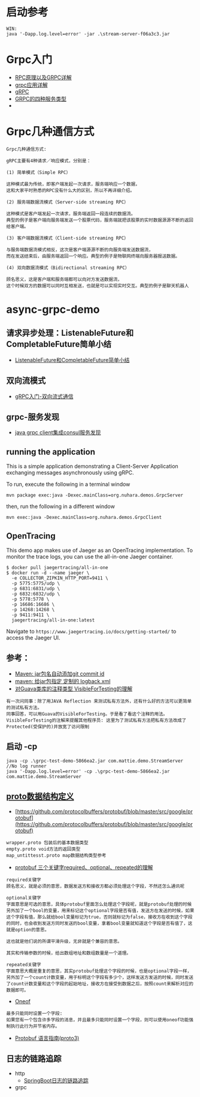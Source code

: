 # 启动参考
```
WIN:
java '-Dapp.log.level=error' -jar .\stream-server-f06a3c3.jar
```
# Grpc入门
- [RPC原理以及GRPC详解](https://www.cnblogs.com/awesomeHai/p/liuhai.html)
- [grpc应用详解](https://www.jianshu.com/p/5e75b20a267f)
- [gRPC](https://blog.csdn.net/xuduorui/article/details/78278808)
- [GRPC的四种服务类型](https://www.cnblogs.com/resentment/p/6792029.html)
-

# Grpc几种通信方式
```
Grpc几种通信方式:

gRPC主要有4种请求／响应模式，分别是：

(1) 简单模式（Simple RPC）

这种模式最为传统，即客户端发起一次请求，服务端响应一个数据，
这和大家平时熟悉的RPC没有什么大的区别，所以不再详细介绍。

(2) 服务端数据流模式（Server-side streaming RPC）

这种模式是客户端发起一次请求，服务端返回一段连续的数据流。
典型的例子是客户端向服务端发送一个股票代码，服务端就把该股票的实时数据源源不断的返回给客户端。

(3) 客户端数据流模式（Client-side streaming RPC）

与服务端数据流模式相反，这次是客户端源源不断的向服务端发送数据流，
而在发送结束后，由服务端返回一个响应。典型的例子是物联网终端向服务器报送数据。

(4) 双向数据流模式（Bidirectional streaming RPC）

顾名思义，这是客户端和服务端都可以向对方发送数据流，
这个时候双方的数据可以同时互相发送，也就是可以实现实时交互。典型的例子是聊天机器人

```

# async-grpc-demo

## 请求异步处理：ListenableFuture和CompletableFuture简单小结 
- [ListenableFuture和CompletableFuture简单小结](https://blog.csdn.net/Androidlushangderen/article/details/80372711)

## 双向流模式
- [gRPC入门-双向流式通信](https://www.jianshu.com/p/323806eb91bb)

## grpc-服务发现
- [java grpc client集成consul服务发现](https://www.jianshu.com/p/997505834bf5)

## running the application

This is a simple application demonstrating a Client-Server Application exchanging messages asynchronously using gRPC.

To run, execute the following in a terminal window

```shell
mvn package exec:java -Dexec.mainClass=org.nuhara.demos.GrpcServer
```

then, run the following in a different window

```shell
mvn exec:java -Dexec.mainClass=org.nuhara.demos.GrpcClient
```

## OpenTracing

This demo app makes use of Jaeger as an OpenTracing implementation.  To monitor the trace logs, you can use the all-in-one Jaeger container.

```shell
$ docker pull jaegertracing/all-in-one
$ docker run -d --name jaeger \
  -e COLLECTOR_ZIPKIN_HTTP_PORT=9411 \
  -p 5775:5775/udp \
  -p 6831:6831/udp \
  -p 6832:6832/udp \
  -p 5778:5778 \
  -p 16686:16686 \
  -p 14268:14268 \
  -p 9411:9411 \
  jaegertracing/all-in-one:latest
```
Navigate to ```https://www.jaegertracing.io/docs/getting-started/``` to access the Jaeger UI.

## 参考：
- [Maven: jar包名自动添加git commit id](https://blog.csdn.net/wuzhimang/article/details/79393815)
- [maven: 给jar包指定 定制的 logback.xml](https://blog.csdn.net/bigtree_3721/article/details/81289144)
- [对Guava类库的注释类型 VisibleForTesting的理解](https://www.cnblogs.com/yanlongpankow/p/6240563.html)
```
有一次问同事：除了用JAVA Reflection 来测试私有方法外，还有什么好的方法可以更简单的测试私有方法。
同事回答，可以用Guava的VisibleForTesting。于是看了看这个注释的用法。
VisibleForTesting的注解来提醒其他程序员: 这里为了测试私有方法把私有方法改成了Protected(受保护的)并放宽了访问限制
```
## 启动 -cp
```
java -cp .\grpc-test-demo-5866ea2.jar com.mattie.demo.StreamServer
//No log runner
java '-Dapp.log.level=error' -cp .\grpc-test-demo-5866ea2.jar com.mattie.demo.StreamServer
```

## [proto数据结构定义](https://github.com/protocolbuffers/protobuf/blob/master/src/google/protobuf)
- [https://github.com/protocolbuffers/protobuf/blob/master/src/google/protobuf](https://github.com/protocolbuffers/protobuf/blob/master/src/google/protobuf)
```
wrapper.proto 包装后的基本数据类型
empty.proto void方法的返回类型
map_untittesst.proto map数据结构类型参考

```
- [protobuf 三个关键字required、optional、repeated的理解](https://lovemiffy.blog.csdn.net/article/details/82751720)
```
required关键字
顾名思义，就是必须的意思，数据发送方和接收方都必须处理这个字段，不然还怎么通讯呢

optional关键字
字面意思是可选的意思，具体protobuf里面怎么处理这个字段呢，就是protobuf处理的时候另外加了一个bool的变量，用来标记这个optional字段是否有值，发送方在发送的时候，如果这个字段有值，那么就给bool变量标记为true，否则就标记为false，接收方在收到这个字段的同时，也会收到发送方同时发送的bool变量，拿着bool变量就知道这个字段是否有值了，这就是option的意思。

这也就是他们说的所谓平滑升级，无非就是个兼容的意思。

其实和传输参数的时候，给出数组地址和数组数量是一个道理。

repeated关键字
字面意思大概是重复的意思，其实protobuf处理这个字段的时候，也是optional字段一样，另外加了一个count计数变量，用于标明这个字段有多少个，这样发送方发送的时候，同时发送了count计数变量和这个字段的起始地址，接收方在接受到数据之后，按照count来解析对应的数据即可。
```
- [Oneof](https://www.cnblogs.com/sanshengshui/p/9739521.html)
```
最多只能同时设置一个字段:
如果您有一个包含许多字段的消息，并且最多只能同时设置一个字段，则可以使用oneof功能强制执行此行为并节省内存。
```
- [Protobuf 语言指南(proto3)](https://www.cnblogs.com/sanshengshui/p/9739521.html)

## 日志的链路追踪
- http
    - [SpringBoot日志的链路追踪](https://blog.lupf.cn/articles/2020/06/04/1591273110824.html)
- grpc
